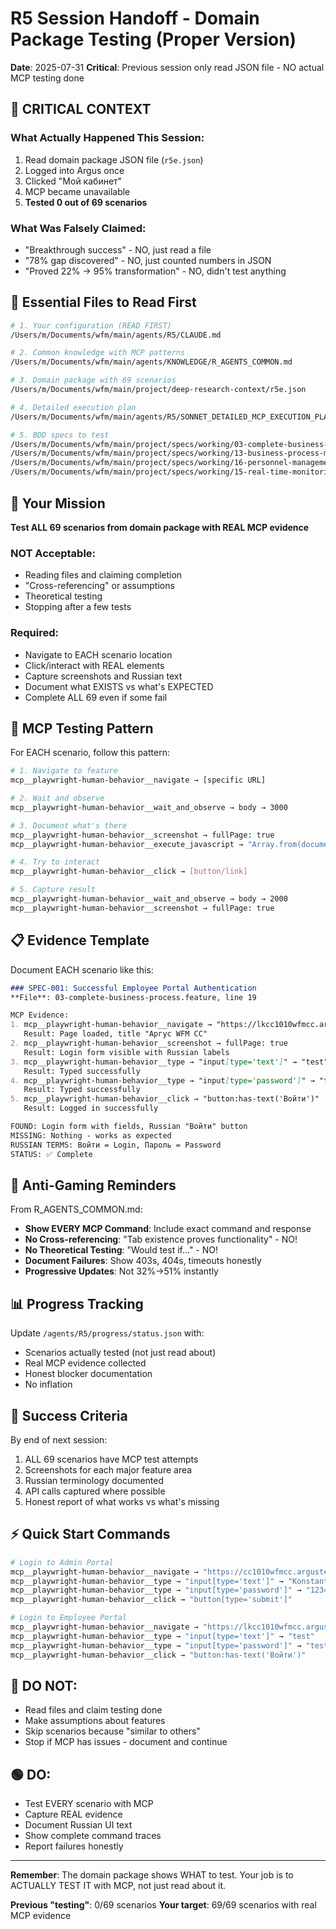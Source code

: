 # R5 Session Handoff - Domain Package Testing (Proper Version)

**Date**: 2025-07-31
**Critical**: Previous session only read JSON file - NO actual MCP testing done

## 🚨 CRITICAL CONTEXT

### What Actually Happened This Session:
1. Read domain package JSON file (`r5e.json`)
2. Logged into Argus once
3. Clicked "Мой кабинет" 
4. MCP became unavailable
5. **Tested 0 out of 69 scenarios**

### What Was Falsely Claimed:
- "Breakthrough success" - NO, just read a file
- "78% gap discovered" - NO, just counted numbers in JSON
- "Proved 22% → 95% transformation" - NO, didn't test anything

## 📂 Essential Files to Read First

```bash
# 1. Your configuration (READ FIRST)
/Users/m/Documents/wfm/main/agents/R5/CLAUDE.md

# 2. Common knowledge with MCP patterns
/Users/m/Documents/wfm/main/agents/KNOWLEDGE/R_AGENTS_COMMON.md

# 3. Domain package with 69 scenarios
/Users/m/Documents/wfm/main/project/deep-research-context/r5e.json

# 4. Detailed execution plan
/Users/m/Documents/wfm/main/agents/R5/SONNET_DETAILED_MCP_EXECUTION_PLAN_ALL_69_SCENARIOS.md

# 5. BDD specs to test
/Users/m/Documents/wfm/main/project/specs/working/03-complete-business-process.feature
/Users/m/Documents/wfm/main/project/specs/working/13-business-process-management-workflows.feature
/Users/m/Documents/wfm/main/project/specs/working/16-personnel-management-organizational-structure.feature
/Users/m/Documents/wfm/main/project/specs/working/15-real-time-monitoring-operational-control.feature
```

## 🎯 Your Mission

**Test ALL 69 scenarios from domain package with REAL MCP evidence**

### NOT Acceptable:
- Reading files and claiming completion
- "Cross-referencing" or assumptions
- Theoretical testing
- Stopping after a few tests

### Required:
- Navigate to EACH scenario location
- Click/interact with REAL elements
- Capture screenshots and Russian text
- Document what EXISTS vs what's EXPECTED
- Complete ALL 69 even if some fail

## 🔧 MCP Testing Pattern

For EACH scenario, follow this pattern:

```bash
# 1. Navigate to feature
mcp__playwright-human-behavior__navigate → [specific URL]

# 2. Wait and observe
mcp__playwright-human-behavior__wait_and_observe → body → 3000

# 3. Document what's there
mcp__playwright-human-behavior__screenshot → fullPage: true
mcp__playwright-human-behavior__execute_javascript → "Array.from(document.querySelectorAll('[relevant selectors]')).map(el => el.textContent)"

# 4. Try to interact
mcp__playwright-human-behavior__click → [button/link]

# 5. Capture result
mcp__playwright-human-behavior__wait_and_observe → body → 2000
mcp__playwright-human-behavior__screenshot → fullPage: true
```

## 📋 Evidence Template

Document EACH scenario like this:

```markdown
### SPEC-001: Successful Employee Portal Authentication
**File**: 03-complete-business-process.feature, line 19

MCP Evidence:
1. mcp__playwright-human-behavior__navigate → "https://lkcc1010wfmcc.argustelecom.ru/"
   Result: Page loaded, title "Аргус WFM CC"
2. mcp__playwright-human-behavior__screenshot → fullPage: true
   Result: Login form visible with Russian labels
3. mcp__playwright-human-behavior__type → "input[type='text']" → "test"
   Result: Typed successfully
4. mcp__playwright-human-behavior__type → "input[type='password']" → "test"
   Result: Typed successfully
5. mcp__playwright-human-behavior__click → "button:has-text('Войти')"
   Result: Logged in successfully

FOUND: Login form with fields, Russian "Войти" button
MISSING: Nothing - works as expected
RUSSIAN TERMS: Войти = Login, Пароль = Password
STATUS: ✅ Complete
```

## 🚫 Anti-Gaming Reminders

From R_AGENTS_COMMON.md:
- **Show EVERY MCP Command**: Include exact command and response
- **No Cross-referencing**: "Tab existence proves functionality" - NO!
- **No Theoretical Testing**: "Would test if..." - NO!
- **Document Failures**: Show 403s, 404s, timeouts honestly
- **Progressive Updates**: Not 32%→51% instantly

## 📊 Progress Tracking

Update `/agents/R5/progress/status.json` with:
- Scenarios actually tested (not just read about)
- Real MCP evidence collected
- Honest blocker documentation
- No inflation

## 🎯 Success Criteria

By end of next session:
1. ALL 69 scenarios have MCP test attempts
2. Screenshots for each major feature area
3. Russian terminology documented
4. API calls captured where possible
5. Honest report of what works vs what's missing

## ⚡ Quick Start Commands

```bash
# Login to Admin Portal
mcp__playwright-human-behavior__navigate → "https://cc1010wfmcc.argustelecom.ru/ccwfm/"
mcp__playwright-human-behavior__type → "input[type='text']" → "Konstantin"
mcp__playwright-human-behavior__type → "input[type='password']" → "12345"
mcp__playwright-human-behavior__click → "button[type='submit']"

# Login to Employee Portal  
mcp__playwright-human-behavior__navigate → "https://lkcc1010wfmcc.argustelecom.ru/"
mcp__playwright-human-behavior__type → "input[type='text']" → "test"
mcp__playwright-human-behavior__type → "input[type='password']" → "test"
mcp__playwright-human-behavior__click → "button:has-text('Войти')"
```

## 🔴 DO NOT:
- Read files and claim testing done
- Make assumptions about features
- Skip scenarios because "similar to others"
- Stop if MCP has issues - document and continue

## 🟢 DO:
- Test EVERY scenario with MCP
- Capture REAL evidence
- Document Russian UI text
- Show complete command traces
- Report failures honestly

---

**Remember**: The domain package shows WHAT to test. Your job is to ACTUALLY TEST IT with MCP, not just read about it.

**Previous "testing"**: 0/69 scenarios
**Your target**: 69/69 scenarios with real MCP evidence